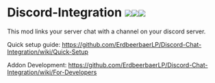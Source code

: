 # Discord-Integration [![](http://cf.way2muchnoise.eu/full_324952_downloads.svg)![](http://cf.way2muchnoise.eu/versions/For%20Minecraft_324952_all.svg)](https://www.curseforge.com/minecraft/mc-mods/dcintegration)[![](https://badgen.net/badge/Donate/with%20gridcoin/purple)](https://gist.githubusercontent.com/ErdbeerbaerLP/20755d37cf2981d5df83ce4db5b5184f/raw/GRC-Address)
This mod links your server chat with a channel on your discord server.

Quick setup guide: https://github.com/ErdbeerbaerLP/Discord-Chat-Integration/wiki/Quick-Setup

Addon Development: https://github.com/ErdbeerbaerLP/Discord-Chat-Integration/wiki/For-Developers